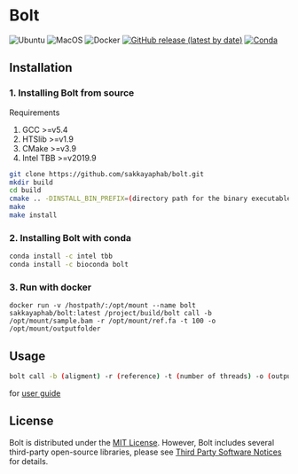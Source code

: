 # Bolt
![Ubuntu](https://github.com/sakkayaphab/bolt/workflows/Ubuntu/badge.svg?branch=master)
![MacOS](https://github.com/sakkayaphab/bolt/workflows/MacOS/badge.svg?branch=master)
![Docker](https://github.com/sakkayaphab/bolt/workflows/Docker/badge.svg?branch=master)
[![GitHub release (latest by date)](https://img.shields.io/github/v/release/sakkayaphab/bolt)](https://github.com/sakkayaphab/bolt/releases)
[![Conda](https://img.shields.io/conda/v/bioconda/bolt?color=blue&label=Anaconda%20Cloud)](https://anaconda.org/bioconda/bolt)



## Installation

### 1. Installing Bolt from source

Requirements
1. GCC >=v5.4
2. HTSlib >=v1.9
3. CMake >=v3.9
4. Intel TBB >=v2019.9

```sh
git clone https://github.com/sakkayaphab/bolt.git
mkdir build
cd build
cmake .. -DINSTALL_BIN_PREFIX=(directory path for the binary executable file of Bolt) -DINCLUDE_LIBRARY_PREFIX=(directory path for include of libraries) -DLIBRARY_LINK_PREFIX=(directory path for lib of libraries)
make
make install
```


### 2. Installing Bolt with conda

```sh
conda install -c intel tbb
conda install -c bioconda bolt
```

### 3. Run with docker
```
docker run -v /hostpath/:/opt/mount --name bolt sakkayaphab/bolt:latest /project/build/bolt call -b /opt/mount/sample.bam -r /opt/mount/ref.fa -t 100 -o /opt/mount/outputfolder
```

## Usage
```sh
bolt call -b (aligment) -r (reference) -t (number of threads) -o (output)
```


for [user guide][UserGuide]


[UserGuide]:docs/README.md

## License
Bolt is distributed under the [MIT License][MITLicense]. However, Bolt includes several third-party open-source libraries, please see [Third Party Software Notices][LICENSETHIRDPARTY] for details.


[MITLicense]:LICENSE
[LICENSETHIRDPARTY]:THIRD-PARTY-LICENSE